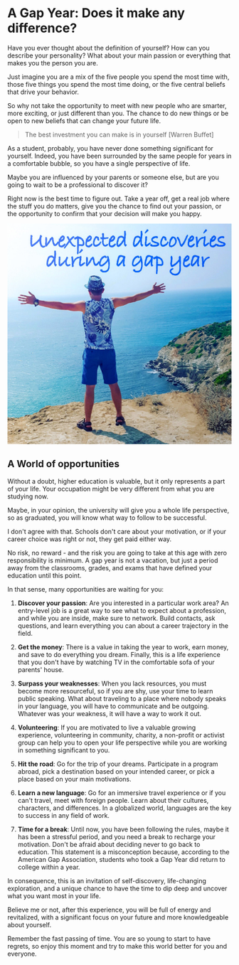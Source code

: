 # A Gap Year: Does it make any difference?

Have you ever thought about the definition of yourself? How can you describe your personality? What about your main passion or everything that makes you the person you are.

Just imagine you are a mix of the five people you spend the most time with, those five things you spend the most time doing, or the five central beliefs that drive your behavior. 

So why not take the opportunity to meet with new people who are smarter, more exciting, or just different than you. The chance to do new things or be open to new beliefs that can change your future life.

> The best investment you can make is in yourself 
>															[Warren Buffet]

As a student, probably, you have never done something significant for yourself. Indeed, you have been surrounded by the same people for years in a comfortable bubble, so you have a single perspective of life.

Maybe you are influenced by your parents or someone else, but are you going to wait to be a professional to discover it?

Right now is the best time to figure out. Take a year off, get a real job where the stuff you do matters, give you the chance to find out your passion, or the opportunity to confirm that your decision will make you happy.

![](AGapYear.png)

## A World of opportunities

Without a doubt, higher education is valuable, but it only represents a part of your life. Your occupation might be very different from what you are studying now.

Maybe, in your opinion, the university will give you a whole life perspective, so as graduated, you will know what way to follow to be successful.

I don't agree with that. Schools don't care about your motivation, or if your career choice was right or not, they get paid either way. 

No risk, no reward - and the risk you are going to take at this age with zero responsibility is minimum.
A gap year is not a vacation, but just a period away from the classrooms, grades, and exams that have defined your education until this point.

In that sense, many opportunities are waiting for you:

1. **Discover your passion**: Are you interested in a particular work area? An entry-level job is a great way to see what to expect about a profession, and while you are inside, make sure to network. Build contacts, ask questions, and learn everything you can about a career trajectory in the field.

2. **Get the money**: There is a value in taking the year to work, earn money, and save to do everything you dream. Finally, this is a life experience that you don't have by watching TV in the comfortable sofa of your parents' house.

3. **Surpass your weaknesses**: When you lack resources, you must become more resourceful, so if you are shy, use your time to learn public speaking. What about traveling to a place where nobody speaks in your language, you will have to communicate and be outgoing. Whatever was your weakness, it will have a way to work it out.

4. **Volunteering**: If you are motivated to live a valuable growing experience, volunteering in community, charity, a non-profit or activist group can help you to open your life perspective while you are working in something significant to you.

5. **Hit the road**: Go for the trip of your dreams. Participate in a program abroad, pick a destination based on your intended career, or pick a place based on your main motivations.

6. **Learn a new language**: Go for an immersive travel experience or if you can't travel, meet with foreign people. Learn about their cultures, characters, and differences. In a globalized world, languages are the key to success in any field of work.

7. **Time for a break**: Until now, you have been following the rules, maybe it has been a stressful period, and you need a break to recharge your motivation. Don't be afraid about deciding never to go back to education. This statement is a misconception because, according to the American Gap Association, students who took a Gap Year did return to college within a year.


In consequence, this is an invitation of self-discovery, life-changing exploration, and a unique chance to have the time to dip deep and uncover what you want most in your life.

Believe me or not, after this experience, you will be full of energy and revitalized, with a significant focus on your future and more knowledgeable about yourself.

Remember the fast passing of time. You are so young to start to have regrets, so enjoy this moment and try to make this world better for you and everyone.

